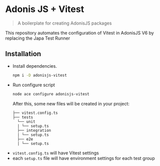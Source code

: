 # Adonis JS + Vitest

> A boilerplate for creating AdonisJS packages

This repository automates the configuration of Vitest in AdonisJS V6 by replacing the Japa Test Runner

## Installation

- Install dependencies.
  ```sh
  npm i -D adonisjs-vitest
  ```
- Run configure script
  ```sh
  node ace configure adonisjs-vitest
  ```
  After this, some new files will be created in your project:
  ```
  ├── vitest.config.ts
  ├── tests
    └── unit
    | └── setup.ts
    ├── integration
    | └── setup.ts
    ├── e2e
    | └── setup.ts
  ```
- `vitest.config.ts` will have Vitest settings
- each `setup.ts` file will have environment settings for each test group
